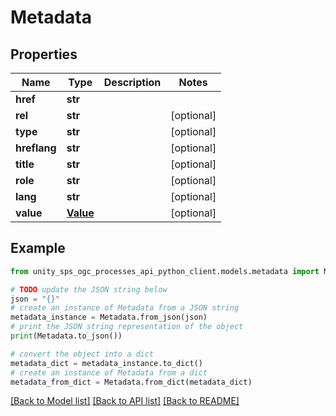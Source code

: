 # Metadata


## Properties

Name | Type | Description | Notes
------------ | ------------- | ------------- | -------------
**href** | **str** |  |
**rel** | **str** |  | [optional]
**type** | **str** |  | [optional]
**hreflang** | **str** |  | [optional]
**title** | **str** |  | [optional]
**role** | **str** |  | [optional]
**lang** | **str** |  | [optional]
**value** | [**Value**](Value.md) |  | [optional]

## Example

```python
from unity_sps_ogc_processes_api_python_client.models.metadata import Metadata

# TODO update the JSON string below
json = "{}"
# create an instance of Metadata from a JSON string
metadata_instance = Metadata.from_json(json)
# print the JSON string representation of the object
print(Metadata.to_json())

# convert the object into a dict
metadata_dict = metadata_instance.to_dict()
# create an instance of Metadata from a dict
metadata_from_dict = Metadata.from_dict(metadata_dict)
```
[[Back to Model list]](../README.md#documentation-for-models) [[Back to API list]](../README.md#documentation-for-api-endpoints) [[Back to README]](../README.md)
